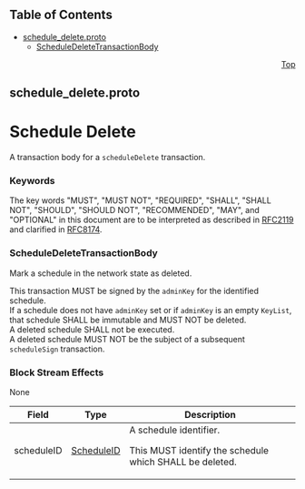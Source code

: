 ## Table of Contents

- [schedule_delete.proto](#schedule_delete-proto)
    - [ScheduleDeleteTransactionBody](#proto-ScheduleDeleteTransactionBody)
  



<a name="schedule_delete-proto"></a>
<p align="right"><a href="#top">Top</a></p>

## schedule_delete.proto
# Schedule Delete
A transaction body for a `scheduleDelete` transaction.

### Keywords
The key words "MUST", "MUST NOT", "REQUIRED", "SHALL", "SHALL NOT",
"SHOULD", "SHOULD NOT", "RECOMMENDED", "MAY", and "OPTIONAL" in this
document are to be interpreted as described in
[RFC2119](https://www.ietf.org/rfc/rfc2119) and clarified in
[RFC8174](https://www.ietf.org/rfc/rfc8174).


<a name="proto-ScheduleDeleteTransactionBody"></a>

### ScheduleDeleteTransactionBody
Mark a schedule in the network state as deleted.

This transaction MUST be signed by the `adminKey` for the
identified schedule.<br/>
If a schedule does not have `adminKey` set or if `adminKey` is an empty
`KeyList`, that schedule SHALL be immutable and MUST NOT be deleted.<br/>
A deleted schedule SHALL not be executed.<br/>
A deleted schedule MUST NOT be the subject of a subsequent
`scheduleSign` transaction.

### Block Stream Effects
None


| Field | Type | Description |
| ----- | ---- | ----------- |
| scheduleID | [ScheduleID](#proto-ScheduleID) | A schedule identifier. <p> This MUST identify the schedule which SHALL be deleted. |





 <!-- end messages -->

 <!-- end enums -->

 <!-- end HasExtensions -->

 <!-- end services -->



